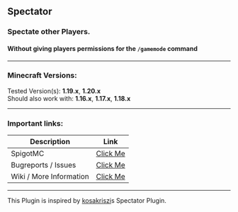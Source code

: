 ## Spectator

### Spectate other Players.
#### Without giving players permissions for the `/gamemode` command

***

### Minecraft Versions:

Tested Version(s): **1.19.x**, **1.20.x**<br/>
Should also work with: **1.16.x**, **1.17.x**, **1.18.x**

***

### Important links:

| Description             |                              Link                               |
|-------------------------|:---------------------------------------------------------------:|
| SpigotMC                | [Click Me](https://www.spigotmc.org/resources/spectator.93051/) |
| Bugreports / Issues     |  [Click Me](https://github.com/CuzIm1Tigaaa/Spectator/issues)   |
| Wiki / More Information |   [Click Me](https://github.com/CuzIm1Tigaaa/Spectator/wiki)    |

***

This Plugin is inspired by [kosakriszi](https://www.spigotmc.org/resources/spectator.16745/)s Spectator Plugin.